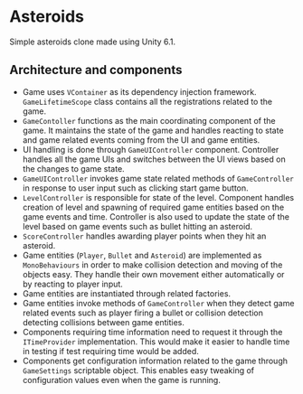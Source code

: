 # Asteroids

Simple asteroids clone made using Unity 6.1. 

## Architecture and components
- Game uses `VContainer` as its dependency injection framework. `GameLifetimeScope` class contains all the registrations related to the game.
- `GameContoller` functions as the main coordinating component of the game. It maintains the state of the game and handles reacting to state and game related events coming from the UI and game entities.
- UI handling is done through `GameUIController` component. Controller handles all the game UIs and switches between the UI views based on the changes to game state.
- `GameUIController` invokes game state related methods of `GameController` in response to user input such as clicking start game button.
- `LevelController` is responsible for state of the level. Component handles creation of level and spawning of required game entities based on the game events and time. Controller is also used to update the state of the level based on game events such as bullet hitting an asteroid.
- `ScoreController` handles awarding player points when they hit an asteroid.
- Game entities (`Player`, `Bullet` and `Asteroid`) are implemented as `MonoBehaviours` in order to make collision detection and moving of the objects easy. They handle their own movement either automatically or by reacting to player input.
- Game entities are instantiated through related factories.
- Game entities invoke methods of `GameController` when they detect game related events such as player firing a bullet or collision detection detecting collisions between game entities.
- Components requiring time information need to request it through the `ITimeProvider` implementation. This would make it easier to handle time in testing if test requiring time would be added.
- Components get configuration information related to the game through `GameSettings` scriptable object. This enables easy tweaking of configuration values even when the game is running.